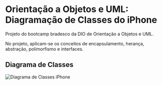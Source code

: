 # Orientação a Objetos e UML: Diagramação de Classes do iPhone

Projeto do bootcamp bradesco da DIO de Orientação a Objetos e UML.

No projeto, aplicam-se os conceitos de encapsulamento, herança, abstração, polimorfismo e interfaces.

## Diagrama de Classes

![Diagrama de Classes iPhone](diagramaDeClasses.png)
